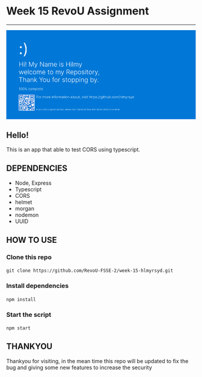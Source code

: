 # Week 15 RevoU Assignment
***
<img align='center' width='900' src='https://github.com/hlmyrsyd/thereadmestuff/blob/main/100%25.svg' />

## Hello!
This is an app that able to test CORS using typescript.

## DEPENDENCIES
- Node, Express
- Typescript
- CORS
- helmet
- morgan
- nodemon
- UUID

## HOW TO USE

### Clone this repo
`
git clone https://github.com/RevoU-FSSE-2/week-15-hlmyrsyd.git
`

### Install dependencies
`
npm install
`

### Start the script
`
npm start
`

## THANKYOU
Thankyou for visiting, in the mean time this repo will be updated to fix the bug and giving some new features to increase the security


